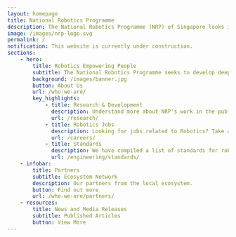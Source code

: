 ```yaml
---
layout: homepage
title: National Robotics Programme
description: The National Robotics Programme (NRP) of Singapore looks into orchestrating the development of the local robotics ecosystem, to empower people in their everyday lives.
image: /images/nrp-logo.svg
permalink: /
notification: This website is currently under construction.
sections:
    - hero:
        title: Robotics Empowering People
        subtitle: The National Robotics Programme seeks to develop deep national capabilities in robotics that can create societal and economic impacts. By capabilities we go beyond technologies to also include growing our local talent pool, growing our robotics system and working with like-minded international partners
        background: /images/banner.jpg
        button: About Us
        url: /who-we-are/
        key_highlights:
            - title: Research & Development
              description: Understand more about NRP's work in the public R&D sector and see the types of technologies that we develop.
              url: /research/
            - title: Robotics Jobs 
              description: Looking for jobs related to Robotics? Take a look at some of the openings from our network.
              url: /careers/
            - title: Standards
              description: We have compiled a list of standards for robotics work here.
              url: /engineering/standards/
    - infobar:
        title: Partners
        subtitle: Ecosystem Network
        description: Our partners from the local ecosystem.
        button: Find out more
        url: /who-we-are/partners/
    - resources:
        title: News and Media Releases
        subtitle: Published Articles
        button: View More
---
```


